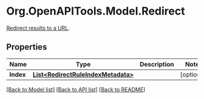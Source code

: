 # Org.OpenAPITools.Model.Redirect
[Redirect results to a URL](https://www.algolia.com/doc/guides/managing-results/rules/merchandising-and-promoting/how-to/redirects/). 

## Properties

Name | Type | Description | Notes
------------ | ------------- | ------------- | -------------
**Index** | [**List&lt;RedirectRuleIndexMetadata&gt;**](RedirectRuleIndexMetadata.md) |  | [optional] 

[[Back to Model list]](../README.md#documentation-for-models) [[Back to API list]](../README.md#documentation-for-api-endpoints) [[Back to README]](../README.md)

